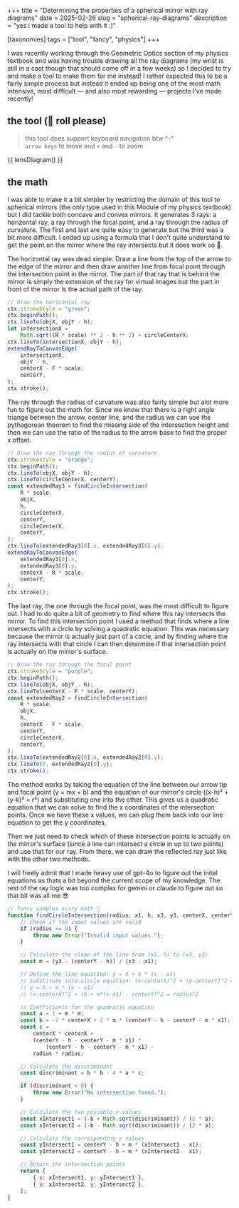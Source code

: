 +++
title = "Determining the properties of a spherical mirror with ray diagrams"
date = 2025-02-26
slug = "spherical-ray-diagrams"
description = "yes i made a tool to help with it :)"

[taxonomies]
tags = ["tool", "fancy", "physics"]
+++

I was recently working through the Geometric Optics section of my physics textbook and was having trouble drawing all the ray diagrams (my wrist is still in a cast though that should come off in a few weeks) so I decided to try and make a tool to make them for me instead! I rather expected this to be a fairly simple process but instead it ended up being one of the most math intensive, most difficult — and also most rewarding — projects I've made recently!

<!-- more -->

## the tool (🥁 roll please)

> this tool does support keyboard navigation btw ^-^  
> `arrow keys` to move and `+` and `-` to zoom

{{ lensDiagram() }}

## the math

I was able to make it a bit simpler by restricting the domain of this tool to spherical mirrors (the only type used in this Module of my physics textbook) but I did tackle both concave and convex mirrors. It generates 3 rays: a horizontal ray, a ray through the focal point, and a ray through the radius of curvature. The first and last are quite easy to generate but the third was a bit more difficult. I ended up using a formula that I don't quite understand to get the point on the mirror where the ray intersects but it does work so 🤷.

The horizontal ray was dead simple. Draw a line from the top of the arrow to the edge of the mirror and then draw another line from focal point through the intersection point in the mirror. The part of that ray that is behind the mirror is simply the extension of the ray for virtual images but the part in front of the mirror is the actual path of the ray.

```javascript
// Draw the horizontal ray
ctx.strokeStyle = "green";
ctx.beginPath();
ctx.lineTo(objX, objY - h);
let intersectionX =
    Math.sqrt((R * scale) ** 2 - h ** 2) + circleCenterX;
ctx.lineTo(intersectionX, objY - h);
extendRayToCanvasEdge(
    intersectionX,
    objY - h,
    centerX - F * scale,
    centerY,
);
ctx.stroke();
```

The ray through the radius of curvature was also fairly simple but alot more fun to figure out the math for. Since we know that there is a right angle triange between the arrow, center line, and the radius we can use the pythagorean theorem to find the missing side of the intersection height and then we can use the ratio of the radius to the arrow base to find the proper x offset.

```javascript
// Draw the ray through the radius of curvature
ctx.strokeStyle = "orange";
ctx.beginPath();
ctx.lineTo(objX, objY - h);
ctx.lineTo(circleCenterX, centerY);
const extendedRay3 = findCircleIntersection(
    R * scale,
    objX,
    h,
    circleCenterX,
    centerY,
    circleCenterX,
    centerY,
);
ctx.lineTo(extendedRay3[0].x, extendedRay3[0].y);
extendRayToCanvasEdge(
    extendedRay3[0].x,
    extendedRay3[0].y,
    centerX - R * scale,
    centerY,
);
ctx.stroke();
```

The last ray, the one through the focal point, was the most difficult to figure out. I had to do quite a bit of geometry to find where this ray intersects the mirror. To find this intersection point I used a method that finds where a line intersects with a circle by solving a quadratic equation. This was necessary because the mirror is actually just part of a circle, and by finding where the ray intersects with that circle I can then determine if that intersection point is actually on the mirror's surface.

```javascript
// Draw the ray through the focal point
ctx.strokeStyle = "purple";
ctx.beginPath();
ctx.lineTo(objX, objY - h);
ctx.lineTo(centerX - F * scale, centerY);
const extendedRay2 = findCircleIntersection(
    R * scale,
    objX,
    h,
    centerX - F * scale,
    centerY,
    circleCenterX,
    centerY,
);
ctx.lineTo(extendedRay2[0].x, extendedRay2[0].y);
ctx.lineTo(0, extendedRay2[0].y);
ctx.stroke();
```

The method works by taking the equation of the line between our arrow tip and focal point (y = mx + b) and the equation of our mirror's circle ((x-h)² + (y-k)² = r²) and substituting one into the other. This gives us a quadratic equation that we can solve to find the x coordinates of the intersection points. Once we have these x values, we can plug them back into our line equation to get the y coordinates.

Then we just need to check which of these intersection points is actually on the mirror's surface (since a line can intersect a circle in up to two points) and use that for our ray. From there, we can draw the reflected ray just like with the other two methods.

I will freely admit that I made heavy use of gpt-4o to figure out the inital equations as thats a bit beyond the current scope of my knowledge. The rest of the ray logic was too complex for gemini or claude to figure out so that bit was all me 😎

```javascript
// fancy complex scary math 👻
function findCircleIntersection(radius, x1, h, x3, y3, centerX, centerY) {
    // Check if the input values are valid
    if (radius <= 0) {
        throw new Error("Invalid input values.");
    }

    // Calculate the slope of the line from (x1, h) to (x3, y3)
    const m = (y3 - (centerY - h)) / (x3 - x1);

    // Define the line equation: y = h + m * (x - x1)
    // Substitute into circle equation: (x-centerX)^2 + (y-centerY)^2 = radius^2
    // y = h + m * (x - x1)
    // (x-centerX)^2 + (h + m*(x-x1) - centerY)^2 = radius^2

    // Coefficients for the quadratic equation
    const a = 1 + m * m;
    const b = -2 * centerX + 2 * m * (centerY - h - centerY - m * x1);
    const c =
        centerX * centerX +
        (centerY - h - centerY - m * x1) *
            (centerY - h - centerY - m * x1) -
        radius * radius;

    // Calculate the discriminant
    const discriminant = b * b - 4 * a * c;

    if (discriminant < 0) {
        throw new Error("No intersection found.");
    }

    // Calculate the two possible x values
    const xIntersect1 = (-b + Math.sqrt(discriminant)) / (2 * a);
    const xIntersect2 = (-b - Math.sqrt(discriminant)) / (2 * a);

    // Calculate the corresponding y values
    const yIntersect1 = centerY - h + m * (xIntersect1 - x1);
    const yIntersect2 = centerY - h + m * (xIntersect2 - x1);

    // Return the intersection points
    return [
        { x: xIntersect1, y: yIntersect1 },
        { x: xIntersect2, y: yIntersect2 },
    ];
}
```
